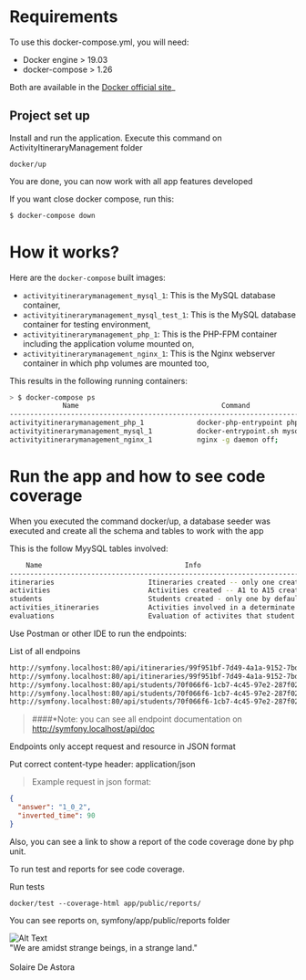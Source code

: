 # Requirements

To use this docker-compose.yml, you will need:

- Docker engine > 19.03
- docker-compose > 1.26

Both are available in the [Docker official site](https://docs.docker.com/install/)_

## Project set up

Install and run the application. Execute this command on ActivityItineraryManagement folder
```
docker/up
```

You are done, you can now work with all app features developed

If you want close docker compose, run this:

```bash
$ docker-compose down
```

# How it works?

Here are the `docker-compose` built images:

* `activityitinerarymanagement_mysql_1`: This is the MySQL database container,
* `activityitinerarymanagement_mysql_test_1`: This is the MySQL database container for testing environment,
* `activityitinerarymanagement_php_1`: This is the PHP-FPM container including the application volume mounted on,
* `activityitinerarymanagement_nginx_1`: This is the Nginx webserver container in which php volumes are mounted too,

This results in the following running containers:

```bash
> $ docker-compose ps
             Name                                   Command                   State                 Ports
----------------------------------------------------------------------------------------------------------------------
activityitinerarymanagement_php_1             docker-php-entrypoint php-fpm     Up              9000/tcp            
activityitinerarymanagement_mysql_1           docker-entrypoint.sh mysqld       Up              3306/tcp, 33060/tcp
activityitinerarymanagement_nginx_1           nginx -g daemon off;              Up              0.0.0.0:80->80/tcp 
```

# Run the app and how to see code coverage

When you executed the command docker/up, a database seeder was executed and create all the schema and tables to work with the app

This is the follow MyySQL tables involved:
```bash
    Name                                   Info                 
----------------------------------------------------------------------------------------------------------
itineraries                       Itineraries created -- only one created by default when seeder is executed 
activities                        Activities created -- A1 to A15 created
students                          Students created - only one by default when seeder is executed 
activities_itineraries            Activities involved in a determinate itinerary - You need to add the activities to itinerary with the specific endpoint to do this function
evaluations                       Evaluation of activites that student fhas been finished in a determinate itinerary
```


Use Postman or other IDE to run the endpoints:

List of all endpoins

```bash
http://symfony.localhost:80/api/itineraries/99f951bf-7d49-4a1a-9152-7bdee1f5ce2e/activity -- List the activities of the specified itinerary.
http://symfony.localhost:80/api/itineraries/99f951bf-7d49-4a1a-9152-7bdee1f5ce2e/activity?name=A1 -- Add an activity to specified itinerary.
http://symfony.localhost:80/api/students/70f066f6-1cb7-4c45-97e2-287f0258ba02/itinerary/99f951bf-7d49-4a1a-9152-7bdee1f5ce2e/activity/evaluate?activity_name=A3 -- Evaluate the answer of activity from itinerary done by student.
http://symfony.localhost:80/api/students/70f066f6-1cb7-4c45-97e2-287f0258ba02/itinerary/99f951bf-7d49-4a1a-9152-7bdee1f5ce2e/activity/next -- Calculate the next activity that student need to do on the activity itinerary
http://symfony.localhost:80/api/students/70f066f6-1cb7-4c45-97e2-287f0258ba02/itinerary/99f951bf-7d49-4a1a-9152-7bdee1f5ce2e/evaluation -- Get all activities with his score and time done by student from determinate activity itinerary.
```

> ####*Note: you can see all endpoint documentation on http://symfony.localhost/api/doc 

Endpoints only accept request and resource in JSON format

Put correct content-type header: application/json

> Example request in json format:

```json
{
  "answer": "1_0_2",
  "inverted_time": 90
}
```

Also, you can see a link to show a report of the code coverage done by php unit.

To run test and reports for see code coverage.

Run tests
```
docker/test --coverage-html app/public/reports/
```

You can see reports on, symfony/app/public/reports folder


![Alt Text](https://64.media.tumblr.com/723987e60ebfffeb744f84fa92e52245/tumblr_neglojBBbo1sx56xso1_400.gif)
<br>
"We are amidst strange beings, in a strange land."
<br><br>
Solaire De Astora
